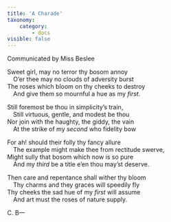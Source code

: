 ```yaml
---
title: 'A Charade'
taxonomy:
    category:
        - docs
visible: false
---
```


<div class="author">Communicated by Miss Beslee</div>

Sweet girl, may no terror thy bosom annoy  
&emsp;O’er thee may no clouds of adversity burst  
The roses which bloom on thy cheeks to destroy  
&emsp;And give them so mournful a hue as my *first*.  
  
Still foremost be thou in simplicity’s train,  
&emsp;Still virtuous, gentle, and modest be thou  
Nor join with the haughty, the giddy, the vain  
&emsp;At the strike of my *second* who fidelity bow  
  
For ah! should their folly thy fancy allure  
&emsp;The example might make thee from rectitude swerve,  
Might sully that bosom which now is so pure  
&emsp;And my *third* be a title e’en thou may’st deserve.  
  
Then care and repentance shall wither thy bloom  
&emsp;Thy charms and they graces will speedily fly  
Thy cheeks the sad hue of my *first* will assume  
&emsp;And art must the roses of nature supply.  
  
C. B—